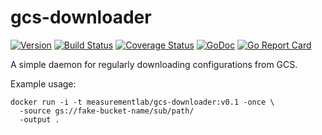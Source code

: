 # gcs-downloader
[![Version](https://img.shields.io/github/tag/m-lab/gcs-downloader.svg)](https://github.com/m-lab/gcs-downloader/releases) [![Build Status](https://travis-ci.org/m-lab/gcs-downloader.svg?branch=master)](https://travis-ci.org/m-lab/gcs-downloader) [![Coverage Status](https://coveralls.io/repos/m-lab/gcs-downloader/badge.svg?branch=master)](https://coveralls.io/github/m-lab/gcs-downloader?branch=master) [![GoDoc](https://godoc.org/github.com/m-lab/gcs-downloader?status.svg)](https://godoc.org/github.com/m-lab/gcs-downloader) [![Go Report Card](https://goreportcard.com/badge/github.com/m-lab/gcs-downloader)](https://goreportcard.com/report/github.com/m-lab/gcs-downloader) 

A simple daemon for regularly downloading configurations from GCS.


Example usage:

```
docker run -i -t measurementlab/gcs-downloader:v0.1 -once \
  -source gs://fake-bucket-name/sub/path/
  -output .

```

